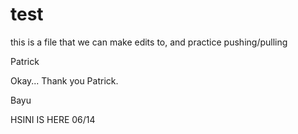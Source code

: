 # test

this is a file that we can make edits to, and practice pushing/pulling


Patrick 

Okay... Thank you Patrick. 

Bayu

HSINI IS HERE 06/14
